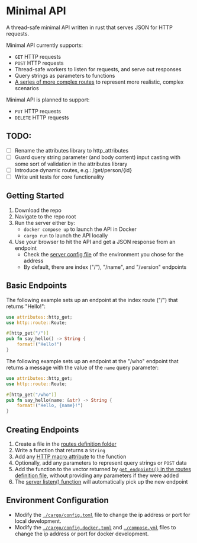 # Minimal API
A thread-safe minimal API written in rust that serves JSON for HTTP requests.

Minimal API currently supports:
- `GET` HTTP requests
- `POST` HTTP requests
- Thread-safe workers to listen for requests, and serve out responses
- Query strings as parameters to functions
- [A series of more complex routes](src/routes/mock/) to represent more realistic, complex scenarios

Minimal API is planned to support:
- `PUT` HTTP requests
- `DELETE` HTTP requests

## TODO:
- [ ] Rename the attributes library to http_attributes
- [ ] Guard query string parameter (and body content) input casting with some sort of validation in the attributes library
- [ ] Introduce dynamic routes, e.g.: /get/person/{id}
- [ ] Write unit tests for core functionality

## Getting Started
1. Download the repo
1. Navigate to the repo root
1. Run the server either by:
    - `docker compose up` to launch the API in Docker
    - `cargo run` to launch the API locally
1. Use your browser to hit the API and get a JSON response from an endpoint
    - Check the [server config file](.cargo/) of the environment you chose for the address
    - By default, there are index ("/"), "/name", and "/version" endpoints

## Basic Endpoints
The following example sets up an endpoint at the index route ("/") that returns "Hello!":
```rust
use attributes::http_get;
use http::route::Route;

#[http_get("/")]
pub fn say_hello() -> String {
    format!("Hello!")
}
```

The following example sets up an endpoint at the "/who" endpoint that returns a message with the value of the `name` query parameter:
```rust
use attributes::http_get;
use http::route::Route;

#[http_get("/who")]
pub fn say_hello(name: &str) -> String {
    format!("Hello, {name}!")
}
```

## Creating Endpoints
1. Create a file in the [routes definition folder](./src/routes)
1. Write a function that returns a `String`
1. Add any [HTTP macro attribute](libs/attributes/src/lib.rs) to the function
1. Optionally, add any parameters to represent query strings or `POST` data
1. Add the function to the vector returned by [`get_endpoints()` in the routes definition file](./src/routes/index.rs), without providing any parameters if they were added
1. The [server listen() function](./src/server/listener.rs) will automatically pick up the new endpoint

## Environment Configuration
- Modify the [`./cargo/config.toml`](.cargo/config.toml) file to change the ip address or port for local development.
- Modify the [`./cargo/config.docker.toml`](.cargo/config.docker.toml) and [`./compose.yml`](compose.yml) files to change the ip address or port for docker development.